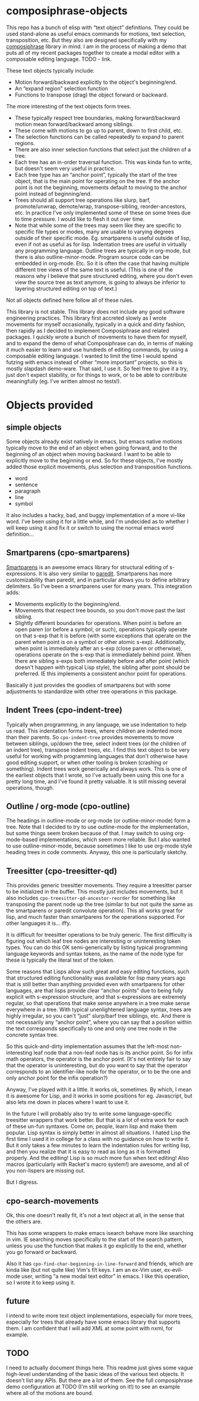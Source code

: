 # composiphrase-objects

This repo has a bunch of elisp with “text object” definitions.
They could be used stand-alone as useful emacs commands for motions, text selection, transposition, etc.
But they also are designed specifically with my [composiphrase](https://github.com/willghatch/emacs-composiphrase) library in mind.
I am in the process of making a demo that puts all of my recent packages together to create a modal editor with a composable editing language.
TODO - link.

These text objects typically include:
- Motion forward/backward explicitly to the object's beginning/end.
- An “expand region” selection function
- Functions to transpose (drag) the object forward or backward.

The more interesting of the text objects form trees.
- These typically respect tree boundaries, making forward/backward motion mean forward/backward among siblings.
- These come with motions to go up to parent, down to first child, etc.
- The selection functions can be called repeatedly to expand to parent regions.
- There are also inner selection functions that select just the children of a tree.
- Each tree has an in-order traversal function.  This was kinda fun to write, but doesn't seem very useful in practice.
- Each tree type has an “anchor point”, typically the start of the tree object, that is the main point for operating on the tree.  If the anchor point is not the beginning, movements default to moving to the anchor point instead of beginning/end.
- Trees should all support tree operations like slurp, barf, promote/unwrap, demote/wrap, transpose-sibling, reorder-ancestors, etc.  In practice I've only implemented some of these on some trees due to time pressure.  I would like to flesh it out over time.
- Note that while some of the trees may seem like they are specific to specific file types or modes, many are usable to varying degrees outside of their specific mode.  Eg. smartparens is useful outside of lisp, even if not as useful as for lisp.  Indentation trees are useful in virtually any programming language.  Outline trees are typically in org-mode, but there is also outline-minor-mode.  Program source code can be embedded in org-mode.  Etc.  So it is often the case that having multiple different tree views of the same text is useful.  (This is one of the reasons why I believe that pure structured editing, where you don't even view the source tree as text anymore, is going to always be inferior to layering structured editing on top of text.)

Not all objects defined here follow all of these rules.

This library is not stable.
This library does not include any good software engineering practices.
This library first accreted slowly as I wrote movements for myself occasionally, typically in a quick and dirty fashion, then rapidly as I decided to implement Composiphrase and related packages.
I quickly wrote a bunch of movements to have them for myself, and to expand the demo of what Composiphrase can do, in terms of making it much easier to learn and use hundreds of editing commands, by using a composable editing language.
I wanted to limit the time I would spend futzing with emacs instead of other “more important” projects, so this is mostly slapdash demo-ware.
That said, I use it.
So feel free to give it a try, just don't expect stability, or for things to work, or to be able to contribute meaningfully (eg. I've written almost no tests!).

# Objects provided

## simple objects

Some objects already exist natively in emacs, but emacs native motions typically move to the end of an object when going forward, and to the beginning of an object when moving backward.
I want to be able to explicitly move to the beginning or end.
So for these objects, I've mostly added those explicit movements, plus selection and transposition functions.

- word
- sentence
- paragraph
- line
- symbol

It also includes a hacky, bad, and buggy implementation of a more vi-like word.
I've been using it for a little while, and I'm undecided as to whether I will keep using it and fix it or switch to using the normal emacs word definition...

## Smartparens (cpo-smartparens)

[Smartparens](https://github.com/Fuco1/smartparens) is an awesome emacs library for structural editing of s-expressions.
It is also very similar to [paredit](http://paredit.org/).
Smartparens has more customizability than paredit, and in particular allows you to define arbitrary delimiters.
So I've been a smartparens user for many years.
This integration adds:

- Movements explicitly to the beginning/end.
- Movements that respect tree bounds, so you don't move past the last sibling.
- Slightly different boundaries for operations.  When point is before an open paren (or before a symbol, or such), operations typically operate on that s-exp that it is before (with some exceptions that operate on the parent when point is on a symbol or other atomic s-exp).  Additionally, when point is immediately after an s-exp (close paren or otherwise), operations operate on the s-exp that is immediately behind point.  When there are sibling s-exps both immediately before and after point (which doesn't happen with typical Lisp style), the sibling after point should be preferred.  IE this implements a consistent anchor point for operations.

Basically it just provides the goodies of smartparens but with some adjustments to standardize with other tree operations in this package.

## Indent Trees (cpo-indent-tree)

Typically when programming, in any language, we use indentation to help us read.
This indentation forms trees, where children are indented more than their parents.
So `cpo-indent-tree` provides movements to move between siblings, up/down the tree, select indent trees (or the children of an indent tree), transpose indent trees, etc.
I find this text object to be very useful for working with programming languages that don't otherwise have good editing support, or when other tooling is broken (crashing or something).
Indent trees work generically and always work.
This is one of the earliest objects that I wrote, so I've actually been using this one for a pretty long time, and I've found it pretty valuable.
It is still missing several operations, though.

## Outline / org-mode (cpo-outline)

The headings in outline-mode or org-mode (or outline-minor-mode) form a tree.
Note that I decided to try to use outline-mode for the implementation, but some things seem broken because of that.
I may switch to using org-mode-based implementations, which seem more reliable.
But I also wanted to use outline-minor-mode, because sometimes I like to use org-mode style heading trees in code comments.
Anyway, this one is particularly sketchy.

## Treesitter (cpo-treesitter-qd)

This provides generic treesitter movements.
They require a treesitter parser to be initialized in the buffer.
This mostly just includes movements, but it also includes `cpo-treesitter-qd-ancestor-reorder` for something like transposing the parent node up the tree (similar to but not quite the same as the smartparens or paredit convolute operation).
This all works great for lisp, and much faster than smartparens for the operations supported.
For other languages it is... iffy.

It is difficult for treesitter operations to be truly generic.
The first difficulty is figuring out which leaf tree nodes are interesting or uninteresting token types.
You can do this OK semi-generically by listing typical programming language keywords and syntax tokens, as the name of the node type for these is typically the literal text of the token.

Some reasons that Lisps allow such great and easy editing functions, such that structured editing functionality was available for lisp many years ago that is still better than anything provided even with smartparens for other languages, are that lisps provide clear “anchor points” due to being fully explicit with s-expression structure, and that s-expressions are extremely regular, so that operations that make sense anywhere in a tree make sense everywhere in a tree.
With typical unenlightened language syntax, trees are highly irregular, so you can't “just” slurp/barf tree siblings, etc.
And there is not necessarily any “anchor point”, where you can say that a position within the text corresponds specifically to one and only one tree node in the concrete syntax tree.

So this quick-and-dirty implementation assumes that the left-most non-interesting leaf node that a non-leaf node has is its anchor point.
So for infix math operators, the operator is the anchor point.
(It's not entirely fair to say that the operator is uninteresting, but do you want to say that the operator corresponds to an identifier-like node for the operator, or to be the one and only anchor point for the infix operation?)

Anyway, I've played with it a little.
It works ok, sometimes.
By which, I mean it is awesome for Lisp, and it works in some positions for eg. Javascript, but also lets me down in places where I want to use it.

In the future I will probably also try to write some language-specific treesitter wrappers that work better.
But that is a lot of extra work for each of these un-fun syntaxes.
Come on, people, learn lisp and make them popular.
Lisp syntax is simply better in almost all situations.
I hated Lisp the first time I used it in college for a class with no guidance on how to write it.
But it only takes a few minutes to learn the indentation rules for writing lisp, and then you realize that it is easy to read as long as it is formatted properly.
And the editing!
Lisp is so much more fun when text editing!
Also macros (particularly with Racket's macro system!) are awesome, and all of you non-lispers are missing out.

But I digress.

## cpo-search-movements

Ok, this one doesn't really fit, it's not a text object at all, in the sense that the others are.

This has some wrappers to make emacs isearch behave more like searching in vim.
IE searching moves specifically to the start of the search pattern, unless you use the function that makes it go explicitly to the end, whether you go forward or backward.

Also it has `cpo-find-char-beginning-in-line-forward` and friends, which are kinda like (but not quite like) Vim's f/t keys.
I am an ex-Vim user, ex-evil-mode user, writing “a new modal text editor” in emacs.
I like this operation, so I wrote it to keep using it.

## future

I intend to write more text object implementations, especially for more trees, especially for trees that already have some emacs library that supports them.
I am confident that I will add XML at some point with nxml, for example.

## TODO

I need to actually document things here.
This readme just gives some vague high-level understanding of the basic ideas of the various text objects.
It doesn't list any APIs.
But there are a lot of them.
See the full composiphrase demo configuration at TODO (I'm still working on it!) to see an example where all of the motions are bound.
